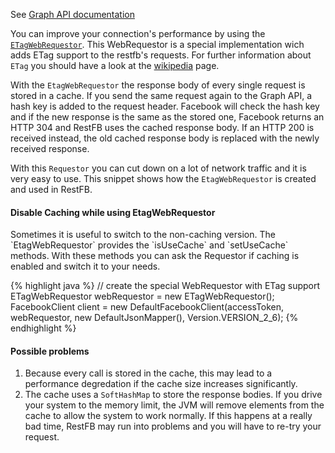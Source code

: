 See <a href="https://developers.facebook.com/docs/marketing-api/etags" target="_blank" class="label label-primary">Graph API documentation</a>

You can improve your connection's performance by using the <a target="_blank" href="/javadoc/com/restfb/ETagWebRequestor.html">`ETagWebRequestor`</a>. This WebRequestor is a special implementation wich adds ETag support to the restfb's requests. For further information about `ETag` you should have a look at the <a href="http://en.wikipedia.org/wiki/HTTP_ETag" target="_blank">wikipedia</a> page.

With the `EtagWebRequestor` the response body of every single request is stored in a cache. If you send the same request again to the Graph API, a hash key is added to the request header. Facebook will check the hash key and if the new response is the same as the stored one, Facebook returns an HTTP 304 and RestFB uses the cached response body. If an HTTP 200 is received instead, the old cached response body is replaced with the newly received response.

With this `Requestor` you can cut down on a lot of network traffic and it is very easy to use. This snippet shows how the `EtagWebRequestor` is created and used in RestFB.

<div class="rfb-callout info">
	<h4>Disable Caching while using EtagWebRequestor</h4>
	<div>
		<p markdown="1">Sometimes it is useful to switch to the non-caching version. The `EtagWebRequestor` provides the `isUseCache` and `setUseCache` methods. With these methods you can ask the Requestor if caching is enabled and switch it to your needs.
		</p>
	</div>
</div>

{% highlight java %}
// create the special WebRequestor with ETag support
ETagWebRequestor webRequestor = new ETagWebRequestor();
FacebookClient client = 
  new DefaultFacebookClient(accessToken, webRequestor, new DefaultJsonMapper(), Version.VERSION_2_6);
{% endhighlight %}


<div class="rfb-callout warning">
	<h4>Possible problems</h4>
	<div>
		<ol>
<li>Because every call is stored in the cache, this may lead to a performance degredation if the cache size increases significantly.</li>
<li>The cache uses a <code>SoftHashMap</code> to store the response bodies. If you drive your system to the memory limit, the JVM will remove elements from the cache to allow the system to work normally. If this happens at a really bad time, RestFB may run into problems and you will have to re-try your request.</li>
</ol>
	</div>
</div>